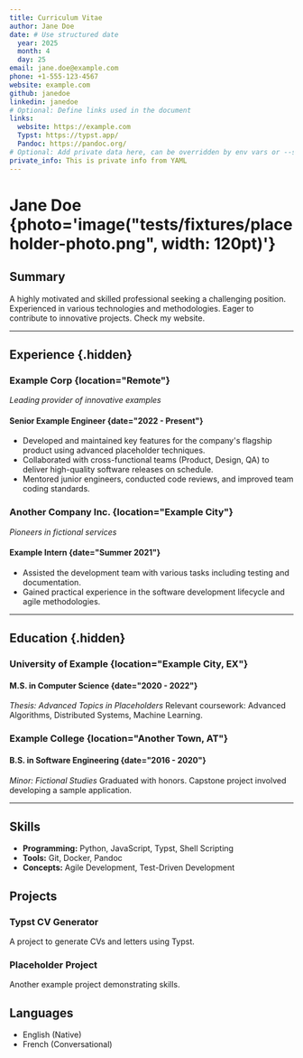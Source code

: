 ```yaml
---
title: Curriculum Vitae
author: Jane Doe
date: # Use structured date
  year: 2025
  month: 4
  day: 25
email: jane.doe@example.com
phone: +1-555-123-4567
website: example.com
github: janedoe
linkedin: janedoe
# Optional: Define links used in the document
links:
  website: https://example.com
  Typst: https://typst.app/
  Pandoc: https://pandoc.org/
# Optional: Add private data here, can be overridden by env vars or --set
private_info: This is private info from YAML
---
```


# Jane Doe {photo='image("tests/fixtures/placeholder-photo.png", width: 120pt)'}

## Summary

A highly motivated and skilled professional seeking a challenging position. Experienced in various technologies and methodologies. Eager to contribute to innovative projects. Check my website.

---

## Experience {.hidden}

### Example Corp {location="Remote"}
*Leading provider of innovative examples*

#### Senior Example Engineer {date="2022 - Present"}
-   Developed and maintained key features for the company's flagship product using advanced placeholder techniques.
-   Collaborated with cross-functional teams (Product, Design, QA) to deliver high-quality software releases on schedule.
-   Mentored junior engineers, conducted code reviews, and improved team coding standards.

### Another Company Inc. {location="Example City"}
*Pioneers in fictional services*

#### Example Intern {date="Summer 2021"}
-   Assisted the development team with various tasks including testing and documentation.
-   Gained practical experience in the software development lifecycle and agile methodologies.

---

## Education {.hidden}

### University of Example {location="Example City, EX"}

#### M.S. in Computer Science {date="2020 - 2022"}
*Thesis: Advanced Topics in Placeholders*
Relevant coursework: Advanced Algorithms, Distributed Systems, Machine Learning.

### Example College {location="Another Town, AT"}

#### B.S. in Software Engineering {date="2016 - 2020"}
*Minor: Fictional Studies*
Graduated with honors. Capstone project involved developing a sample application.

---

## Skills

-   **Programming:** Python, JavaScript, Typst, Shell Scripting
-   **Tools:** Git, Docker, Pandoc
-   **Concepts:** Agile Development, Test-Driven Development

## Projects

### Typst CV Generator

A project to generate CVs and letters using Typst.

### Placeholder Project

Another example project demonstrating skills.

## Languages

-   English (Native)
-   French (Conversational)
